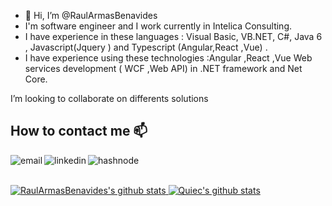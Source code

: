 - 👋 Hi, I’m @RaulArmasBenavides
- I'm software engineer and I work currently in Intelica Consulting.
- I have experience in these languages : Visual Basic, VB.NET, C#, Java 6 , Javascript(Jquery ) and Typescript (Angular,React ,Vue) .
- I have experience using these technologies :Angular ,React ,Vue Web services development ( WCF ,Web API) in .NET  framework and Net Core.

I’m looking to collaborate on differents solutions

## How to contact me 📫
 <a mailto="raularmasbx@gmail.com" target="_blank"><img align="left" alt="email" src="https://img.shields.io/badge/Gmail-D14836?style=for-the-badge&logo=gmail&logoColor=white"/></a>
 <a href="https://www.linkedin.com/in/raul-armas/" target="_blank"><img align="left" alt="linkedin" src="https://img.shields.io/badge/LinkedIn-0077B5?style=for-the-badge&logo=linkedin&logoColor=white"/></a>
 <a href="https://wa.me/+51985395111" target="_blank"><img align="left" alt="hashnode" src="https://img.shields.io/badge/WhatsApp-25D366?style=for-the-badge&logo=whatsapp&logoColor=white"/>
<!---
to complete this
<a href="https://www.instagram.com/ij.ijay/" target="_blank"><img align="left" alt="instagram" src="https://img.shields.io/badge/Instagram-E4405F?style=for-the-badge&logo=instagram&logoColor=white"/></a>
<a href="https://twitter.com/ijaydimples" target="_blank"><img align="left" alt="twitter" src="https://img.shields.io/badge/twitter-0077B5?style=for-the-badge&logo=twitter&logoColor=white"/></a>
RaulArmasBenavides/RaulArmasBenavides is a ✨ special ✨ repository because its `README.md` (this file) appears on your GitHub profile.
You can click the Preview link to take a look at your changes.
--->
<br/>
<br/>

![RaulArmasBenavides's github stats](https://github-readme-stats.vercel.app/api?username=RaulArmasBenavides&show_icons=true&theme=dracula&include_all_commits=true) 
![Quiec's github stats](https://github-readme-stats.vercel.app/api/top-langs/?username=RaulArmasBenavides&theme=radical&layout=compact) 
